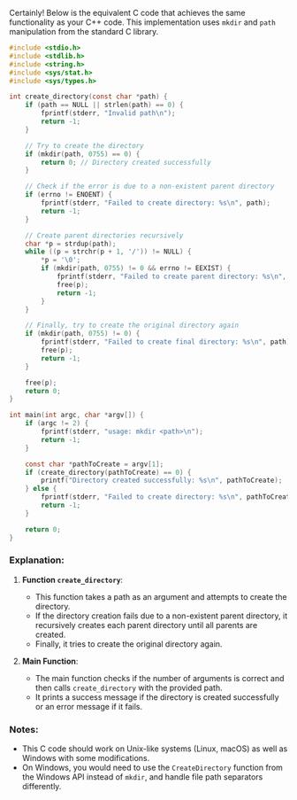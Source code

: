 Certainly! Below is the equivalent C code that achieves the same functionality as your C++ code. This implementation uses `mkdir` and `path` manipulation from the standard C library.

```c
#include <stdio.h>
#include <stdlib.h>
#include <string.h>
#include <sys/stat.h>
#include <sys/types.h>

int create_directory(const char *path) {
    if (path == NULL || strlen(path) == 0) {
        fprintf(stderr, "Invalid path\n");
        return -1;
    }

    // Try to create the directory
    if (mkdir(path, 0755) == 0) {
        return 0; // Directory created successfully
    }

    // Check if the error is due to a non-existent parent directory
    if (errno != ENOENT) {
        fprintf(stderr, "Failed to create directory: %s\n", path);
        return -1;
    }

    // Create parent directories recursively
    char *p = strdup(path);
    while ((p = strchr(p + 1, '/')) != NULL) {
        *p = '\0';
        if (mkdir(path, 0755) != 0 && errno != EEXIST) {
            fprintf(stderr, "Failed to create parent directory: %s\n", path);
            free(p);
            return -1;
        }
    }

    // Finally, try to create the original directory again
    if (mkdir(path, 0755) != 0) {
        fprintf(stderr, "Failed to create final directory: %s\n", path);
        free(p);
        return -1;
    }

    free(p);
    return 0;
}

int main(int argc, char *argv[]) {
    if (argc != 2) {
        fprintf(stderr, "usage: mkdir <path>\n");
        return -1;
    }

    const char *pathToCreate = argv[1];
    if (create_directory(pathToCreate) == 0) {
        printf("Directory created successfully: %s\n", pathToCreate);
    } else {
        fprintf(stderr, "Failed to create directory: %s\n", pathToCreate);
        return -1;
    }

    return 0;
}
```

### Explanation:
1. **Function `create_directory`**:
   - This function takes a path as an argument and attempts to create the directory.
   - If the directory creation fails due to a non-existent parent directory, it recursively creates each parent directory until all parents are created.
   - Finally, it tries to create the original directory again.

2. **Main Function**:
   - The main function checks if the number of arguments is correct and then calls `create_directory` with the provided path.
   - It prints a success message if the directory is created successfully or an error message if it fails.

### Notes:
- This C code should work on Unix-like systems (Linux, macOS) as well as Windows with some modifications.
- On Windows, you would need to use the `CreateDirectory` function from the Windows API instead of `mkdir`, and handle file path separators differently.

